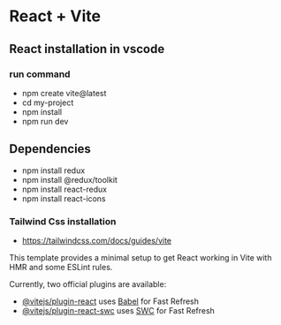 # React + Vite
##  React installation in vscode
### run command
- npm create vite@latest
- cd my-project
- npm install
- npm run dev
## Dependencies 
- npm install redux
- npm install @redux/toolkit
- npm install react-redux
- npm install react-icons
### Tailwind Css installation
- https://tailwindcss.com/docs/guides/vite
 
This template provides a minimal setup to get React working in Vite with HMR and some ESLint rules.

Currently, two official plugins are available:

- [@vitejs/plugin-react](https://github.com/vitejs/vite-plugin-react/blob/main/packages/plugin-react/README.md) uses [Babel](https://babeljs.io/) for Fast Refresh
- [@vitejs/plugin-react-swc](https://github.com/vitejs/vite-plugin-react-swc) uses [SWC](https://swc.rs/) for Fast Refresh
